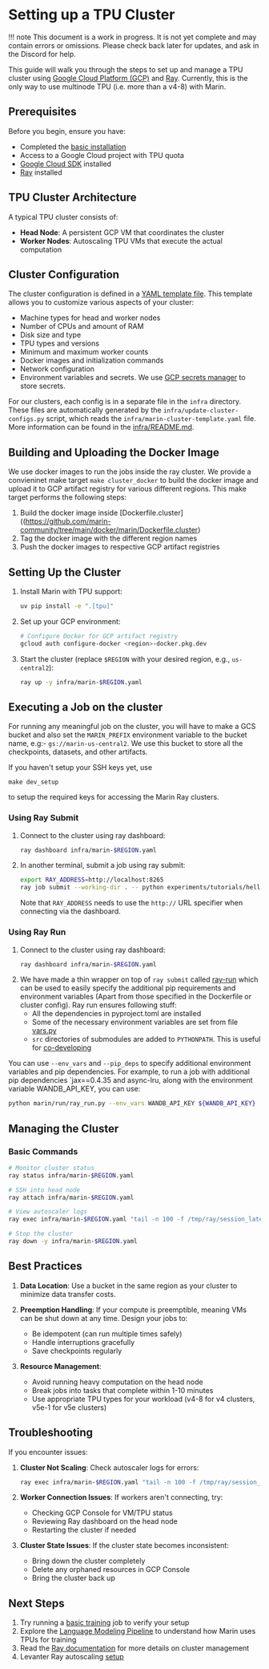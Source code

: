 # Setting up a TPU Cluster

!!! note
    This document is a work in progress. It is not yet complete and may contain errors or omissions. Please check back later for updates,
    and ask in the Discord for help.

This guide will walk you through the steps to set up and manage a TPU cluster using [Google Cloud Platform (GCP)](https://cloud.google.com/tpu/docs/ray-guide) and [Ray](https://docs.ray.io/en/latest/cluster/vms/user-guides/launching-clusters/gcp.html). Currently, this is the only way to use multinode TPU (i.e. more than a v4-8) with Marin.


## Prerequisites

Before you begin, ensure you have:
- Completed the [basic installation](installation.md)
- Access to a Google Cloud project with TPU quota
- [Google Cloud SDK](https://cloud.google.com/sdk/docs/install) installed
- [Ray](https://docs.ray.io/en/latest/installation.html) installed

## TPU Cluster Architecture

A typical TPU cluster consists of:
- **Head Node**: A persistent GCP VM that coordinates the cluster
- **Worker Nodes**: Autoscaling TPU VMs that execute the actual computation

## Cluster Configuration

The cluster configuration is defined in a [YAML template file](https://github.com/marin-community/tree/main/infra/marin-cluster-template.yaml). This template allows you to customize various aspects of your cluster:

- Machine types for head and worker nodes
- Number of CPUs and amount of RAM
- Disk size and type
- TPU types and versions
- Minimum and maximum worker counts
- Docker images and initialization commands
- Network configuration
- Environment variables and secrets. We use [GCP secrets manager](https://cloud.google.com/sdk/gcloud/reference/secrets) to store secrets.

For our clusters, each config is in a separate file in the `infra` directory. These files are automatically generated by the
`infra/update-cluster-configs.py` script, which reads the `infra/marin-cluster-template.yaml` file.
More information can be found in the [infra/README.md](https://github.com/marin-community/tree/main/infra/README.md).

## Building and Uploading the Docker Image

We use docker images to run the jobs inside the ray cluster. We provide a convieninet make target `make cluster_docker` to build the docker image and upload it to GCP artifact registry for various different regions. This make target performs the following steps:

1. Build the docker image inside [Dockerfile.cluster]((https://github.com/marin-community/tree/main/docker/marin/Dockerfile.cluster)
2. Tag the docker image with the different region names
3. Push the docker images to respective GCP artifact registries


## Setting Up the Cluster

1. Install Marin with TPU support:
   ```bash
   uv pip install -e ".[tpu]"
   ```

2. Set up your GCP environment:
   ```bash
   # Configure Docker for GCP artifact registry
   gcloud auth configure-docker <region>-docker.pkg.dev
   ```

3. Start the cluster (replace `$REGION` with your desired region, e.g., `us-central2`):
   ```bash
   ray up -y infra/marin-$REGION.yaml
   ```

## Executing a Job on the cluster

For running any meaningful job on the cluster, you will have to make a GCS bucket and also set the `MARIN_PREFIX` environment variable to the bucket name, e.g:- `gs://marin-us-central2`. We use this bucket to store all the checkpoints, datasets, and other artifacts.

If you haven't setup your SSH keys yet, use

```
make dev_setup
```

to setup the required keys for accessing the Marin Ray clusters.

### Using Ray Submit

1. Connect to the cluster using ray dashboard:
   ```bash
   ray dashboard infra/marin-$REGION.yaml
   ```
2. In another terminal, submit a job using ray submit:
   ```bash
   export RAY_ADDRESS=http://localhost:8265
   ray job submit --working-dir . -- python experiments/tutorials/hello_world.py
   ```

   Note that `RAY_ADDRESS` needs to use the `http://` URL specifier when connecting via the dashboard.

### Using Ray Run

1. Connect to the cluster using ray dashboard:
   ```bash
   ray dashboard infra/marin-$REGION.yaml
   ```
2. We have made a thin wrapper on top of `ray submit` called [ray-run](https://github.com/marin-community/tree/main/marin/run/ray_run.py) which can be used to easily specify the additional pip requirements and environment variables (Apart from those specified in the Dockerfile or cluster config). Ray run ensures following stuff:
   - All the dependencies in pyproject.toml are installed
   - Some of the necessary environment variables are set from file [vars.py](https://github.com/marin-community/tree/main/marin/run/vars.py)
   - `src` directories of submodules are added to `PYTHONPATH`. This is useful for [co-developing](./co-develop.md)


You can use `--env_vars` and `--pip_deps` to specify additional environment variables and pip dependencies. For example, to run a job with additional pip dependencies `jax==0.4.35 and async-lru, along with the environment variable WANDB_API_KEY, you can use:
```bash
python marin/run/ray_run.py --env_vars WANDB_API_KEY ${WANDB_API_KEY}  --pip_deps jax==0.4.35,async-lru --  python experiments/tutorials/hello_world.py
```

## Managing the Cluster

### Basic Commands

```bash
# Monitor cluster status
ray status infra/marin-$REGION.yaml

# SSH into head node
ray attach infra/marin-$REGION.yaml

# View autoscaler logs
ray exec infra/marin-$REGION.yaml "tail -n 100 -f /tmp/ray/session_latest/logs/monitor*"

# Stop the cluster
ray down -y infra/marin-$REGION.yaml
```

## Best Practices

1. **Data Location**: Use a bucket in the same region as your cluster to minimize data transfer costs.

2. **Preemption Handling**: If your compute is preemptible, meaning VMs can be shut down at any time. Design your jobs to:
   - Be idempotent (can run multiple times safely)
   - Handle interruptions gracefully
   - Save checkpoints regularly

3. **Resource Management**:
   - Avoid running heavy computation on the head node
   - Break jobs into tasks that complete within 1-10 minutes
   - Use appropriate TPU types for your workload (v4-8 for v4 clusters, v5e-1 for v5e clusters)

## Troubleshooting

If you encounter issues:

1. **Cluster Not Scaling**: Check autoscaler logs for errors:
   ```bash
   ray exec infra/marin-$REGION.yaml "tail -n 100 -f /tmp/ray/session_latest/logs/monitor*"
   ```

2. **Worker Connection Issues**: If workers aren't connecting, try:
   - Checking GCP Console for VM/TPU status
   - Reviewing Ray dashboard on the head node
   - Restarting the cluster if needed

3. **Cluster State Issues**: If the cluster state becomes inconsistent:
   - Bring down the cluster completely
   - Delete any orphaned resources in GCP Console
   - Bring the cluster back up

## Next Steps

1. Try running a [basic training](./first-experiment.md) job to verify your setup
2. Explore the [Language Modeling Pipeline](./train-an-lm.md) to understand how Marin uses TPUs for training
3. Read the [Ray documentation](https://docs.ray.io/en/latest/cluster/key-concepts.html) for more details on cluster management
4. Levanter Ray autoscaling [setup](https://levanter.readthedocs.io/en/latest/Getting-Started-TPU-VM/#using-the-ray-autoscaler)
